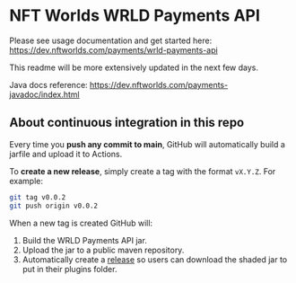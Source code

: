 # NFT Worlds WRLD Payments API

Please see usage documentation and get started here: https://dev.nftworlds.com/payments/wrld-payments-api

This readme will be more extensively updated in the next few days.

Java docs reference: https://dev.nftworlds.com/payments-javadoc/index.html

## About continuous integration in this repo

Every time you **push any commit to main**, GitHub will automatically build a jarfile and upload it to Actions.

To **create a new release**, simply create a tag with the format `vX.Y.Z`. For example:
```bash
git tag v0.0.2
git push origin v0.0.2
```
When a new tag is created GitHub will:
1. Build the WRLD Payments API jar.
2. Upload the jar to a public maven repository.
3. Automatically create a [release](https://github.com/NFT-Worlds/WRLD-Payments-API/releases/) so users can download the shaded jar to put in their plugins folder.
